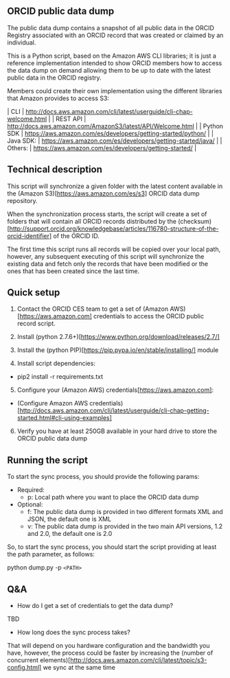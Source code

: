﻿## ORCID public data dump

The public data dump contains a snapshot of all public data in the ORCID Registry associated with an ORCID record that was created or claimed by an individual.

This is a Python script, based on the Amazon AWS CLI libraries; it is just a reference implementation intended to show ORCID members how to access the data dump on demand allowing them to be up to date with the latest public data in the ORCID registry.

Members could create their own implementation using the different libraries that Amazon provides to access S3: 

| CLI | http://docs.aws.amazon.com/cli/latest/userguide/cli-chap-welcome.html |
| REST API | http://docs.aws.amazon.com/AmazonS3/latest/API/Welcome.html |
| Python SDK | https://aws.amazon.com/es/developers/getting-started/python/ |
| Java SDK: | https://aws.amazon.com/es/developers/getting-started/java/ |
| Others: | https://aws.amazon.com/es/developers/getting-started/ |

## Technical description

This script will synchronize a given folder with the latest content available in the (Amazon S3)[https://aws.amazon.com/es/s3] ORCID data dump repository.

When the synchronization process starts, the script will create a set of folders that will contain all ORCID records distributed by the (checksum)[http://support.orcid.org/knowledgebase/articles/116780-structure-of-the-orcid-identifier] of the ORCID ID.

The first time this script runs all records will be copied over your local path, however, any subsequent executing of this script will synchronize the existing data and fetch only the records that have been modified or the ones that has been created since the last time.

## Quick setup

1. Contact the ORCID CES team to get a set of (Amazon AWS)[https://aws.amazon.com] credentials to access the ORCID public record script.

2. Install (python 2.7.6+)[https://www.python.org/download/releases/2.7/]

3. Install the (python PIP)[https://pip.pypa.io/en/stable/installing/] module

4. Install script dependencies:
  * pip2 install -r requirements.txt

5. Configure your (Amazon AWS) credentials[https://aws.amazon.com]:
  * (Configure Amazon AWS credentials)[http://docs.aws.amazon.com/cli/latest/userguide/cli-chap-getting-started.html#cli-using-examples]

6. Verify you have at least 250GB available in your hard drive to store the ORCID public data dump
 
## Running the script

To start the sync process, you should provide the following params: 

* Required:
   * p: Local path where you want to place the ORCID data dump
* Optional:
   * f: The public data dump is provided in two different formats XML and JSON, the default one is XML
   * v: The public data dump is provided in the two main API versions, 1.2 and 2.0, the default one is 2.0
   
So, to start the sync process, you should start the script providing at least the path parameter, as follows:   

python dump.py -p `<PATH>`

## Q&A

+ How do I get a set of credentials to get the data dump?

TBD

+ How long does the sync process takes?

That will depend on you hardware configuration and the bandwidth you have, however, the process could be faster by increasing the (number of concurrent elements)[http://docs.aws.amazon.com/cli/latest/topic/s3-config.html] we sync at the same time

